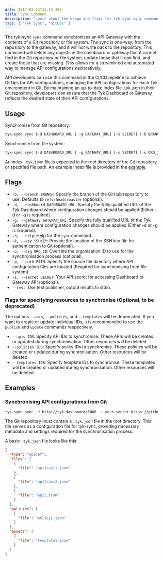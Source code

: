 ```yaml
---
date: 2017-03-23T13:19:38Z
title: Sync Command
description: "Learn about the usage and flags for tyk-sync sync command"
tags: [ "Tyk Sync", "GitOps" ]
---
```


The tyk-sync `sync` command synchronises an API Gateway with the contents of a Git repository or file system. The sync is one-way: from the repository to the gateway, and it will not write back to the repository. This command will delete any objects in the dashboard or gateway that it cannot find in the Git repository or file system, update those that it can find, and create those that are missing. This allows for a streamlined and automated way to manage API configurations declaratively.

API developers can use this command in the CI/CD pipeline to achieve GitOps for API configurations, managing the API configurations for each Tyk environment in Git. By maintaining an up-to-date index file .tyk.json in their Git repository, developers can ensure that the Tyk Dashboard or Gateway reflects the desired state of their API configurations.

## Usage

Synchronise from Git repository:
```bash
tyk-sync sync {-d DASHBOARD_URL | -g GATEWAY_URL} [-s SECRET] [-b BRANCH] [-k SSHKEY] [-o ORG_ID] REPOSITORY_URL
```

Synchronise from file system:
```bash
tyk-sync sync {-d DASHBOARD_URL | -g GATEWAY_URL} [-s SECRET] [-o ORG_ID] -p PATH
```

An index `.tyk.json` file is expected in the root directory of the Git repository or specified file path. An example index file is provided in the [example](#examples).

## Flags
* `-b, --branch BRANCH`: Specify the branch of the GitHub repository to use. Defaults to `refs/heads/master` (optional).
* `-d, --dashboard DASHBOARD_URL`: Specify the fully qualified URL of the Tyk Dashboard where configuration changes should be applied (Either -d or -g is required).
* `-g, --gateway GATEWAY_URL`: Specify the fully qualified URL of the Tyk Gateway where configuration changes should be applied (Either -d or -g is required).
* `-h, --help`: Help for the `sync` command.
* `-k, --key SSHKEY`: Provide the location of the SSH key file for authentication to Git (optional).
* `-o, --org ORG_ID`: Override the organization ID to use for the synchronisation process (optional).
* `-p, --path PATH`: Specify the source file directory where API configuration files are located (Required for synchronising from file system).
* `-s, --secret SECRET`: Your API secret for accessing Dashboard or Gateway API (optional).
* `--test`: Use test publisher, output results to stdio.

### Flags for specifying resources to synchronise (Optional, to be deprecated)
The options `--apis`, `--policies`, and `--templates` will be deprecated. If you want to create or update individual IDs, it is recommended to use the `publish` and `update` commands respectively.
* `--apis IDS`: Specify API IDs to synchronise. These APIs will be created or updated during synchronisation. Other resources will be deleted.
* `--policies IDS`: Specify policy IDs to synchronise. These policies will be created or updated during synchronisation. Other resources will be deleted.
* `--templates IDS`: Specify template IDs to synchronise. These templates will be created or updated during synchronisation. Other resources will be deleted.

## Examples
### Synchronising API configurations from Git

```bash
tyk-sync sync -d http://tyk-dashboard:3000 -s your-secret https://github.com/your-repo
```

The Git repository must contain a `.tyk.json` file in the root directory. This file serves as a configuration file for tyk-sync, providing necessary metadata and settings required for the synchronisation process.

A basic `.tyk.json` file looks like this:

```json
{
  "type": "apidef",
  "files": [
    {
      "file": "api1/api1.json"
    },
    {
      "file": "api2/api2.json"
    },
    {
      "file": "api3.json"
    }
  ],
  "policies": [
    {
      "file": "policy1.json"
    }
  ],
  "assets": [
    {
      "file": "template1.json"
    }
  ]
}
```